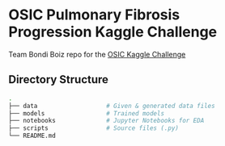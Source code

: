 # OSIC Pulmonary Fibrosis Progression Kaggle Challenge
Team Bondi Boiz repo for the [OSIC Kaggle Challenge](https://www.kaggle.com/c/osic-pulmonary-fibrosis-progression/overview)

## Directory Structure

```bash
.
├── data                   # Given & generated data files
├── models                 # Trained models
├── notebooks              # Jupyter Notebooks for EDA
├── scripts                # Source files (.py)
└── README.md
```